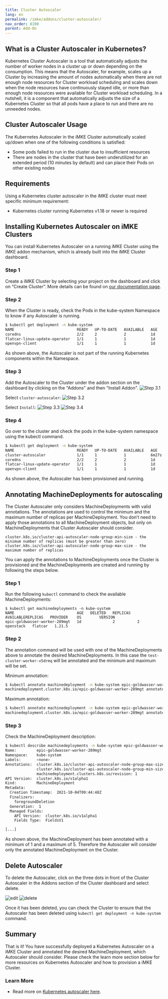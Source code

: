 ```yaml
---
title: Cluster Autoscaler
lang: en
permalink: /imke/addons/cluster-autoscaler/
nav_order: 8100
parent: Add-On
---
```


## What is a Cluster Autoscaler in Kubernetes?

Kubernetes Cluster Autoscaler is a tool that automatically adjusts the number of worker nodes in a cluster up or down depending on the consumption. This means that the Autoscaler, for example, scales up a Cluster by increasing the amount of nodes automatically when there are not enough node resources for Cluster workload scheduling and scales down when the node resources have continuously stayed idle, or more than enough node resources were available for Cluster workload scheduling. In a nutshell, it is a component that automatically adjusts the size of a Kubernetes Cluster so that all pods have a place to run and there are no unneeded nodes.

## Cluster Autoscaler Usage

The Kubernetes Autoscaler in the iMKE Cluster automatically scaled up/down when one of the following conditions is satisfied:

* Some pods failed to run in the cluster due to insufficient resources
* There are nodes in the cluster that have been underutilized for an extended period (10 minutes by default) and can place their Pods on other existing nodes

## Requirements

Using a Kubernetes cluster autoscaler in the iMKE cluster must meet specific minimum requirement:

* Kubernetes cluster running Kubernetes v1.18 or newer is required

## Installing Kubernetes Autoscaler on iMKE Clusters

You can install Kubernetes Autoscaler on a running iMKE Cluster using the iMKE addon mechanism, which is already built into the iMKE Cluster dashboard.

### Step 1

Create a iMKE Cluster by selecting your project on the dashboard and click on “Create Cluster”. More details can be found on [our documentation page](/imke/clusterlifecycle/creatingacluster/).

### Step 2

When the Cluster is ready, check the Pods in the kube-system Namespace to know if any Autoscaler is running.

```bash
$ kubectl get deployment -n kube-system
NAME                            READY   UP-TO-DATE   AVAILABLE   AGE
coredns                         2/2     2            2           1d
flatcar-linux-update-operator   1/1     1            1           1d
openvpn-client                  1/1     1            1           1d
```

As shown above, the Autoscaler is not part of the running Kubernetes components within the Namespace.

### Step 3

Add the Autoscaler to the Cluster under the addon section on the dashboard by clicking on the "Addons" and then "Install Addon".
![Step 3.1](overview.png)

Select `cluster-autoscaler`:
![Step 3.2](select.png)

Select `Install`:
![Step 3.3](install.png)
![Step 3.4](installed.png)

### Step 4

Go over to the cluster and check the pods in the kube-system namespace using the kubectl command.

```bash
$ kubectl get deployment -n kube-system
NAME                            READY   UP-TO-DATE   AVAILABLE   AGE
cluster-autoscaler              1/1     1            1           6m27s
coredns                         2/2     2            2           1d
flatcar-linux-update-operator   1/1     1            1           1d
openvpn-client                  1/1     1            1           1d
```
As shown above, the Autoscaler has been provisioned and running.

## Annotating MachineDeployments for autoscaling

The Cluster Autoscaler only considers MachineDeployments with valid annotations. The annotations are used to control the minimum and the maximum number of replicas per MachineDeployment. You don’t need to apply those annotations to all MachineDeployment objects, but only on MachineDeployments that Cluster Autoscaler should consider.

```
cluster.k8s.io/cluster-api-autoscaler-node-group-min-size - the minimum number of replicas (must be greater than zero)
cluster.k8s.io/cluster-api-autoscaler-node-group-max-size - the maximum number of replicas
```

You can apply the annotations to MachineDeployments once the Cluster is provisioned and the MachineDeployments are created and running by following the steps below.

### Step 1

Run the following `kubectl` command to check the available MachineDeployments:

```
$ kubectl get machinedeployments -n kube-system 
NAME                            AGE   DELETED   REPLICAS   AVAILABLEREPLICAS   PROVIDER    OS        VERSION
epic-goldwasser-worker-289mgt   1d              2          2                   openstack   flatcar   1.21.5
```

### Step 2

The annotation command will be used with one of the MachineDeployments above to annotate the desired MachineDeployments. In this case the `test-cluster-worker-v5drmq` will be annotated and the minimum and maximum will be set.

Minimum annotation:

```bash
$ kubectl annotate machinedeployment -n kube-system epic-goldwasser-worker-289mgt cluster.k8s.io/cluster-api-autoscaler-node-group-min-size="1"
machinedeployment.cluster.k8s.io/epic-goldwasser-worker-289mgt annotated
```

Maximum annotation:

```bash
$ kubectl annotate machinedeployment -n kube-system epic-goldwasser-worker-289mgt cluster.k8s.io/cluster-api-autoscaler-node-group-max-size="5"
machinedeployment.cluster.k8s.io/epic-goldwasser-worker-289mgt annotated
```

### Step 3

Check the MachineDeployment description:

```bash
$ kubectl describe machinedeployments -n kube-system epic-goldwasser-worker-289mgt
Name:         epic-goldwasser-worker-289mgt
Namespace:    kube-system
Labels:       <none>
Annotations:  cluster.k8s.io/cluster-api-autoscaler-node-group-max-size: 5
              cluster.k8s.io/cluster-api-autoscaler-node-group-min-size: 1
              machinedeployment.clusters.k8s.io/revision: 1
API Version:  cluster.k8s.io/v1alpha1
Kind:         MachineDeployment
Metadata:
  Creation Timestamp:  2021-10-04T09:44:48Z
  Finalizers:
    foregroundDeletion
  Generation:  1
  Managed Fields:
    API Version:  cluster.k8s.io/v1alpha1
    Fields Type:  FieldsV1

[...]
```

As shown above, the MachineDeployment has been annotated with a minimum of 1 and a maximum of 5. Therefore the Autoscaler will consider only the annotated MachineDeployment on the Cluster.

## Delete Autoscaler

To delete the Autoscaler, click on the three dots in front of the Cluster Autoscaler in the Addons section of the Cluster dashboard and select delete.

![edit](edit.png)
![delete](delete.png)

Once it has been deleted, you can check the Cluster to ensure that the Autoscaler has been deleted using `kubectl get deployment -n kube-system` command.

## Summary

That is it! You have successfully deployed a Kubernetes Autoscaler on a iMKE Cluster and annotated the desired MachineDeployment, which Autoscaler should consider. Please check the learn more section below for more resources on Kubernetes Autoscaler and how to provision a iMKE Cluster.

### Learn More

* Read more on [Kubernetes autoscaler here](https://github.com/kubernetes/autoscaler/blob/master/cluster-autoscaler/FAQ.md#what-is-cluster-autoscaler).
